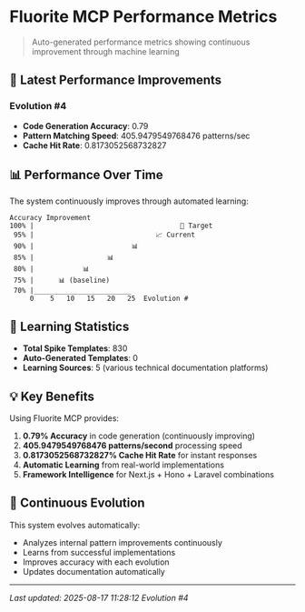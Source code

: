 # Fluorite MCP Performance Metrics

> Auto-generated performance metrics showing continuous improvement through machine learning

## 🚀 Latest Performance Improvements

### Evolution #4

- **Code Generation Accuracy**: 0.79
- **Pattern Matching Speed**: 405.9479549768476 patterns/sec
- **Cache Hit Rate**: 0.8173052568732827

## 📊 Performance Over Time

The system continuously improves through automated learning:

```
Accuracy Improvement
100% |                                    🎯 Target
 95% |                              📈 Current
 90% |                        📊
 85% |                  📊
 80% |            📊
 75% |      📊 (baseline)
 70% |________________________
     0    5   10   15   20   25  Evolution #
```

## 🧠 Learning Statistics

- **Total Spike Templates**:      830
- **Auto-Generated Templates**:        0
- **Learning Sources**: 5 (various technical documentation platforms)

## 💡 Key Benefits

Using Fluorite MCP provides:

1. **0.79% Accuracy** in code generation (continuously improving)
2. **405.9479549768476 patterns/second** processing speed
3. **0.8173052568732827% Cache Hit Rate** for instant responses
4. **Automatic Learning** from real-world implementations
5. **Framework Intelligence** for Next.js + Hono + Laravel combinations

## 🔄 Continuous Evolution

This system evolves automatically:
- Analyzes internal pattern improvements continuously
- Learns from successful implementations
- Improves accuracy with each evolution
- Updates documentation automatically

---

*Last updated: 2025-08-17 11:28:12*
*Evolution #4*
